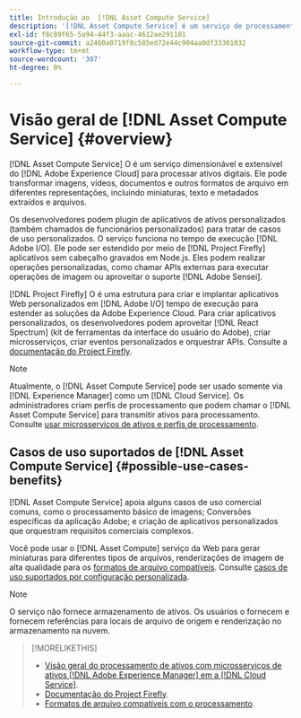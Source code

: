 ```yaml
---
title: Introdução ao  [!DNL Asset Compute Service]
description: '[!DNL Asset Compute Service] é um serviço de processamento de ativos nativo em nuvem que reduz a complexidade e melhora a escalabilidade.'
exl-id: f8c89f65-5a94-44f3-aaac-4612ae291101
source-git-commit: a2460a0719f8c585ed72e44c904aa0df33301032
workflow-type: tm+mt
source-wordcount: '307'
ht-degree: 0%

---
```


# Visão geral de [!DNL Asset Compute Service] {#overview}

[!DNL Asset Compute Service] O é um serviço dimensionável e extensível do  [!DNL Adobe Experience Cloud] para processar ativos digitais. Ele pode transformar imagens, vídeos, documentos e outros formatos de arquivo em diferentes representações, incluindo miniaturas, texto e metadados extraídos e arquivos.

Os desenvolvedores podem plugin de aplicativos de ativos personalizados (também chamados de funcionários personalizados) para tratar de casos de uso personalizados. O serviço funciona no tempo de execução [!DNL Adobe I/O]. Ele pode ser estendido por meio de [!DNL Project Firefly] aplicativos sem cabeçalho gravados em Node.js. Eles podem realizar operações personalizadas, como chamar APIs externas para executar operações de imagem ou aproveitar o suporte [!DNL Adobe Sensei].

[!DNL Project Firefly] O é uma estrutura para criar e implantar aplicativos Web personalizados em  [!DNL Adobe I/O] tempo de execução para estender as soluções da Adobe Experience Cloud. Para criar aplicativos personalizados, os desenvolvedores podem aproveitar [!DNL React Spectrum] (kit de ferramentas da interface do usuário do Adobe), criar microsserviços, criar eventos personalizados e orquestrar APIs. Consulte a [documentação do Project Firefly](https://www.adobe.io/apis/experienceplatform/project-firefly/docs.html).

>[!NOTE]
>
>Atualmente, o [!DNL Asset Compute Service] pode ser usado somente via [!DNL Experience Manager] como um [!DNL Cloud Service]. Os administradores criam perfis de processamento que podem chamar o [!DNL Asset Compute Service] para transmitir ativos para processamento. Consulte [usar microsserviços de ativos e perfis de processamento](https://experienceleague.adobe.com/docs/experience-manager-cloud-service/assets/manage/asset-microservices-configure-and-use.html).

## Casos de uso suportados de [!DNL Asset Compute Service] {#possible-use-cases-benefits}

[!DNL Asset Compute Service] apoia alguns casos de uso comercial comuns, como o processamento básico de imagens; Conversões específicas da aplicação Adobe; e criação de aplicativos personalizados que orquestram requisitos comerciais complexos.

Você pode usar o [!DNL Asset Compute] serviço da Web para gerar miniaturas para diferentes tipos de arquivos, renderizações de imagem de alta qualidade para os [formatos de arquivo compatíveis](https://experienceleague.adobe.com/docs/experience-manager-cloud-service/assets/file-format-support.html). Consulte [casos de uso suportados por configuração personalizada](https://experienceleague.adobe.com/docs/experience-manager-cloud-service/assets/manage/asset-microservices-configure-and-use.html).

>[!NOTE]
>
>O serviço não fornece armazenamento de ativos. Os usuários o fornecem e fornecem referências para locais de arquivo de origem e renderização no armazenamento na nuvem.

<!-- TBD: Should this be mentioned in the docs?

|Asset Compute Service does not do this|Expectations from implementing client|
|---|---|
| Binary uploads or API-based asset ingestion. | Use other methods to ingest assets. |
| Store binaries or any persisted data across processing requests.| Each request is independent so treat it as a standalone request by sharing binary and processing instructions. |
| Store any configurations such as processing rules or settings for a user or an organization's account. | Add processing request to each request/instruction. |
| Direct event handling of asset creation events from storage systems and processing completed notifications, and errors. | Use [!DNL Adobe I/O] Events and other methods. |

-->

>[!MORELIKETHIS]
>
>* [Visão geral do processamento de ativos com microsserviços de ativos  [!DNL Adobe Experience Manager] em a [!DNL Cloud Service]](https://experienceleague.adobe.com/docs/experience-manager-cloud-service/assets/asset-microservices-overview.html).
>* [Documentação do Project Firefly](https://www.adobe.io/apis/experienceplatform/project-firefly/docs.html).
>* [Formatos de arquivo compatíveis com o processamento](https://experienceleague.adobe.com/docs/experience-manager-cloud-service/assets/file-format-support.html).


<!-- **TBD:**
* Clarify the service can only be used within AEM as Cloud Service. The docs provided as context for custom application developers. Not to be used as a standalone service.
  ** and API as that plays a role in custom applications (accepting standard params, invoking Nui itself in the future, etc. (this is an outlook))

* link to aem as cloud service docs on asset ingestion and customization with processing profiles.
-->
